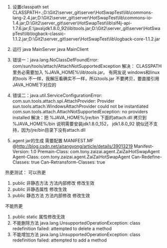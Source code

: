 1. 设置classpath
set CLASSPATH=.;D:\Git2\server_git\server\HotSwapTest\lib\commons-lang-2.4.jar;D:\Git2\server_git\server\HotSwapTest\lib\commons-io-1.4.jar;D:\Git2\server_git\server\HotSwapTest\lib\slf4j-api-1.7.6.jar;E:\java\jdk1.8.0_92\lib\tools.jar;D:\Git2\server_git\server\HotSwapTest\lib\logback-classic-1.1.2.jar;D:\Git2\server_git\server\HotSwapTest\lib\logback-core-1.1.2.jar


2. 运行 
java MainServer
java MainClient


3. 错误一：java.lang.NoClassDefFoundError: com/sun/tools/attach/AttachNotSupportedException
解决： CLASSPATH 里务必需要加入 %JAVA_HOME%\lib\tools.jar。 
有网友说 windows和linux的tools 不一样，我解压看确实不一样，所以tools.jar 不要拷贝，要直接引用JAVA_HOME下对应的

4. 错误二：java.util.ServiceConfigurationError: com.sun.tools.attach.spi.AttachProvider: Provider sun.tools.attach.WindowsAttachProvider could not be instantiated com.sun.tools.attach.AttachNotSupportedException: no providers installed
解决：把 %JAVA_HOME%/jre/bin 下面的attach.dll 拷贝到 %JAVA_HOME%/bin
说明需要安装jdk1.8.0_152， jdk1.8.0_92 貌似还不支持，因为/jre/bin目录下没有attach.dll

5. agent jar的生成 需要配置 MANIFEST.MF @http://blog.csdn.net/aitangyong/article/details/39013219
Manifest-Version: 1.0
Premain-Class: com.tony.zaizai.agent.ZaiZaiHotSwapAgent
Agent-Class: com.tony.zaizai.agent.ZaiZaiHotSwapAgent
Can-Redefine-Classes: true
Can-Retransform-Classes: true

热更测试：
可以热更
1. public 非静态方法  方法内部修改 修改生效
2. public 非静态属性               修改生效
3. public 静态方法    方法内部修改 修改生效

不能热更
1. public static 属性修改无效
2. 不能删除方法
java.lang.UnsupportedOperationException: class redefinition failed: attempted to delete a method
3. 不能增加方法
java.lang.UnsupportedOperationException: class redefinition failed: attempted to add a method

